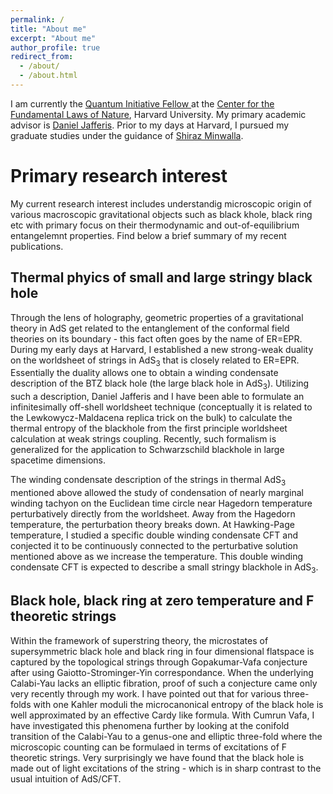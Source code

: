 ```yaml
---
permalink: /
title: "About me"
excerpt: "About me"
author_profile: true
redirect_from: 
  - /about/
  - /about.html
---
```


I am currently the [Quantum Initiative Fellow ](https://quantum.harvard.edu/post-doctoral-fellows) at the [Center for the Fundamental Laws of Nature](https://hetg.physics.harvard.edu), Harvard University. My primary academic advisor is [Daniel Jafferis](https://www.physics.harvard.edu/people/facpages/jafferis). Prior to my days at Harvard, I pursued my graduate studies under the guidance of [Shiraz Minwalla](https://en.wikipedia.org/wiki/Shiraz_Minwalla). 

# Primary research interest

My current research interest includes understandig microscopic origin of various macroscopic gravitational objects such as black khole, black ring etc with primary focus on their thermodynamic and out-of-equilibrium entangelemnt properties. Find below a brief summary of my recent publications.

## Thermal phyics of small and large stringy black hole

Through the lens of holography, geometric properties of a gravitational theory in AdS get related to the entanglement of the conformal field theories on its boundary - this fact often goes by the name of ER=EPR. During my early days at Harvard, I established a new strong-weak duality on the worldsheet of strings in AdS<sub>3</sub> that is closely related to ER=EPR. Essentially the duality allows one to obtain a winding condensate description of the BTZ black hole (the large black hole in AdS<sub>3</sub>). Utilizing such a description, Daniel Jafferis and I have been able to formulate an infinitesimally off-shell worldsheet technique (conceptually it is related to the Lewkowycz-Maldacena replica trick on the bulk) to calculate the thermal entropy of the blackhole from the first principle worldsheet calculation at weak strings coupling. Recently, such formalism is generalized for the application to Schwarzschild blackhole in large spacetime dimensions. 

The winding condensate description of the strings in thermal AdS<sub>3</sub> mentioned above allowed the study of condensation of nearly marginal winding tachyon on the Euclidean time circle near Hagedorn temperature perturbatively directly from the worldsheet. Away from the Hagedorn temperature, the perturbation theory breaks down. At Hawking-Page temperature, I studied a specific double winding condensate CFT and conjected it to be continuously connected to the perturbative solution mentioned above as we increase the temperature. This double winding condensate CFT is expected to describe a small stringy blackhole in AdS<sub>3</sub>.

## Black hole, black ring at zero temperature and F theoretic strings

Within the framework of superstring theory, the microstates of supersymmetric black hole and black ring in four dimensional flatspace is captured by the topological strings through Gopakumar-Vafa conjecture after using  Gaiotto-Strominger-Yin correspondance. When the underlying Calabi-Yau lacks an elliptic fibration, proof of such a conjecture came only very recently through my work. I have pointed out that for various three-folds with one Kahler moduli the microcanonical entropy of the black hole is well approximated by an effective Cardy like formula. With Cumrun Vafa, I have investigated this phenomena further by looking at the conifold transition of the Calabi-Yau to a genus-one and elliptic three-fold where the microscopic counting can be formulaed in terms of excitations of F theoretic strings. Very surprisingly we have found that the black hole is made out of light excitations of the string - which is in sharp contrast to the usual intuition of AdS/CFT. 
